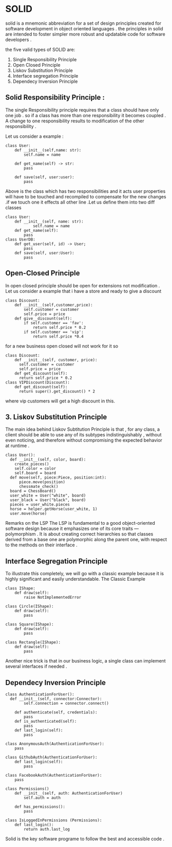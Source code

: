 # SOLID

solid is a mnemonic abbreviation for a set of design principles created for software development in object oriented languages . 
the principles in solid are intended to foster simpler more robust and updatable code for software developers .

the five valid types of SOLID are:

1. Single Responsibility Principle
2. Open Closed Principle
3. Liskov Substitution Principle
4. Interface segregation Principle
5. Dependecy Inversion Principle

## Solid Responsibility Principle :
 
 The single Responsibility principle requires that a class should have only one job . so if a class has more than one responsibility it becomes coupled . A change to one responsibility results to modification of the other responsibility . 

 Let us consider a example :
```
class User:
    def __init__(self,name: str):
        self.name = name

    def get_name(self) -> str:
        pass
    
    def save(self, user:user):
        pass
```
Above is the class which has two responsibilities and it acts user properties will have to be touched and recompiled to compensate for the new changes .if we touch one it effects all other line .Let us define them into two diff classes

```
class User:
    def __init__(self, name: str):
            self.name = name
    def get_name(self):
        pass
class UserDB:
    def get_user(self, id) -> User;
        pass
    def save(self, user:User):
        pass
```
## Open-Closed Principle

In open closed principle should be open for extensions not modification . 
Let us consider a example that i have a store and ready to give a discount 

```
class Discount:
    def __init__(self,customer,price):
        self.customer = customer
        self.price = price
    def give__discount(self):
        if self.customer == 'fav':
            return self.price * 0.2
        if self.customer == 'vip':
            return self.price *0.4
```
for a new business open closed will not work for it so 
```
class Discount:
    def __init__(self, customer, price):
      self.customer = customer
      self.price = price
    def get_discount(self):
      return self.price * 0.2
class VIPDiscount(Discount):
    def get_discount(self):
      return super().get_discount() * 2

```
where vip customers will get a high discount in this.

## 3. Liskov Substitution Principle

The main idea behind Liskov Subtitution Principle is that , for any class, a client should be able to use any of its subtypes indistinguishably ,  without even noticing, and therefore without compromising the expected behavior at runtime .

```
class User():
  def __init__(self, color, board):
    create_pieces()
    self.color = color
    self.board = board
  def move(self, piece:Piece, position:int):
      piece.move(position)
      chessmate_check()
  board = ChessBoard()
  user_white = User("white", board)
  user_black = User("black", board)
  pieces = user_white.pieces
  horse = helper.getHorse(user_white, 1)
  user.move(horse)
```
Remarks on the LSP The LSP is fundamental to a good object-oriented software design because it emphasizes one of its core traits — polymorphism . It is about creating correct hierarchies so that classes derived from a base one are polymorphic along the parent one, with respect to the methods on their interface .

## Interface Segregation Principle

To illustrate this completely, we will go with a classic example because it is highly significant and easily understandable. The Classic Example

```
class IShape:
    def draw(self):
        raise NotImplementedError

class Circle(IShape):
    def draw(self):
        pass

class Square(IShape):
    def draw(self):
        pass

class Rectangle(IShape):
    def draw(self):
        pass
```
Another nice trick is that in our business logic, a single class can implement several interfaces if needed .

## Dependecy Inversion Principle

```
class AuthenticationForUser():
  def __init__(self, connector:Connector):
		self.connection = connector.connect()
	
	def authenticate(self, credentials):
		pass
	def is_authenticated(self):
		pass	
	def last_login(self):
		pass

class AnonymousAuth(AuthenticationForUser):
	pass

class GithubAuth(AuthenticationForUser):
	def last_login(self):
		pass

class FacebookAuth(AuthenticationForUser):
	pass

class Permissions()
	def __init__(self, auth: AuthenticationForUser)
		self.auth = auth
		
	def has_permissions():
		pass
		
class IsLoggedInPermissions (Permissions):
	def last_login():
		return auth.last_log
```

Solid is the key software programe to follow the best and accessible code .